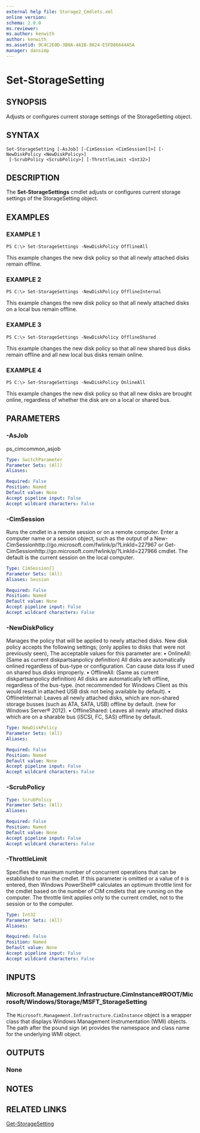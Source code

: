 ```yaml
---
external help file: Storage2_Cmdlets.xml
online version: 
schema: 2.0.0
ms.reviewer:
ms.author: kenwith
author: kenwith
ms.assetid: 9C4C2E0D-3B0A-4A1B-9824-E5FD86644A5A
manager: dansimp
---
```


# Set-StorageSetting

## SYNOPSIS
Adjusts or configures current storage settings of the StorageSetting object.

## SYNTAX

```
Set-StorageSetting [-AsJob] [-CimSession <CimSession[]>] [-NewDiskPolicy <NewDiskPolicy>]
 [-ScrubPolicy <ScrubPolicy>] [-ThrottleLimit <Int32>]
```

## DESCRIPTION
The **Set-StorageSettings** cmdlet adjusts or configures current storage settings of the StorageSetting object.

## EXAMPLES

### EXAMPLE 1
```
PS C:\> Set-StorageSettings -NewDiskPolicy OfflineAll
```

This example changes the new disk policy so that all newly attached disks remain offline.

### EXAMPLE 2
```
PS C:\> Set-StorageSettings -NewDiskPolicy OfflineInternal
```

This example changes the new disk policy so that all newly attached disks on a local bus remain offline.

### EXAMPLE 3
```
PS C:\> Set-StorageSettings -NewDiskPolicy OfflineShared
```

This example changes the new disk policy so that all new shared bus disks remain offline and all new local bus disks remain online.

### EXAMPLE 4
```
PS C:\> Set-StorageSettings -NewDiskPolicy OnlineAll
```

This example changes the new disk policy so that all new disks are brought online, regardless of whether the disk are on a local or shared bus.

## PARAMETERS

### -AsJob
ps_cimcommon_asjob

```yaml
Type: SwitchParameter
Parameter Sets: (All)
Aliases: 

Required: False
Position: Named
Default value: None
Accept pipeline input: False
Accept wildcard characters: False
```

### -CimSession
Runs the cmdlet in a remote session or on a remote computer.
Enter a computer name or a session object, such as the output of a New-CimSessionhttp://go.microsoft.com/fwlink/p/?LinkId=227967 or Get-CimSessionhttp://go.microsoft.com/fwlink/p/?LinkId=227966 cmdlet.
The default is the current session on the local computer.

```yaml
Type: CimSession[]
Parameter Sets: (All)
Aliases: Session

Required: False
Position: Named
Default value: None
Accept pipeline input: False
Accept wildcard characters: False
```

### -NewDiskPolicy
Manages the policy that will be applied to newly attached disks.
New disk policy accepts the following settings; (only applies to disks that were not previously seen), The acceptable values for this parameter are:
  •  OnlineAll: (Same as current diskpartsanpolicy definition) All disks are automatically onlined regardless of bus-type or configuration.
Can cause data loss if used on shared bus disks improperly. 
  •  OfflineAll: (Same as current diskpartsanpolicy definition) All disks are automatically left offline, regardless of the bus-type.
(not recommended for Windows Client as this would result in attached USB disk not being available by default). 
  •  OfflineInternal: Leaves all newly attached disks, which are non-shared storage busses (such as ATA, SATA, USB) offline by default.
(new for Windows Server® 2012). 
  •  OfflineShared: Leaves all newly attached disks which are on a sharable bus (iSCSI, FC, SAS) offline by default.

```yaml
Type: NewDiskPolicy
Parameter Sets: (All)
Aliases: 

Required: False
Position: Named
Default value: None
Accept pipeline input: False
Accept wildcard characters: False
```

### -ScrubPolicy

```yaml
Type: ScrubPolicy
Parameter Sets: (All)
Aliases: 

Required: False
Position: Named
Default value: None
Accept pipeline input: False
Accept wildcard characters: False
```

### -ThrottleLimit
Specifies the maximum number of concurrent operations that can be established to run the cmdlet.
If this parameter is omitted or a value of `0` is entered, then Windows PowerShell® calculates an optimum throttle limit for the cmdlet based on the number of CIM cmdlets that are running on the computer.
The throttle limit applies only to the current cmdlet, not to the session or to the computer.

```yaml
Type: Int32
Parameter Sets: (All)
Aliases: 

Required: False
Position: Named
Default value: None
Accept pipeline input: False
Accept wildcard characters: False
```

## INPUTS

### Microsoft.Management.Infrastructure.CimInstance#ROOT/Microsoft/Windows/Storage/MSFT_StorageSetting
The `Microsoft.Management.Infrastructure.CimInstance` object is a wrapper class that displays Windows Management Instrumentation (WMI) objects.
The path after the pound sign (`#`) provides the namespace and class name for the underlying WMI object.

## OUTPUTS

### None

## NOTES

## RELATED LINKS

[Get-StorageSetting](./Get-StorageSetting.md)
